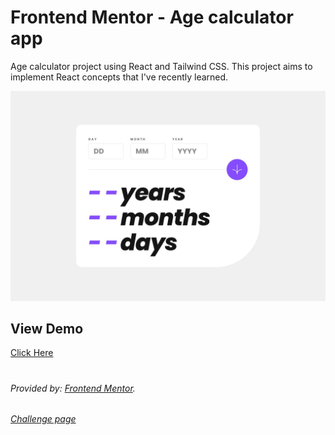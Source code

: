 #  Frontend Mentor - Age calculator app


Age calculator project using React and Tailwind CSS. This project aims to implement React concepts that I've recently learned.

![""](./public/desktop-design.jpg)
## View Demo
[Click Here](https://vabdullh.github.io/Age-calculator-react/dist/)
#
###### Provided by: [Frontend Mentor](https://www.frontendmentor.io). 
######  [Challenge page]((https://www.frontendmentor.io/challenges/age-calculator-app-dF9DFFpj-Q))
